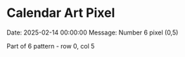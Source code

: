 # Calendar Art Pixel

Date: 2025-02-14 00:00:00
Message: Number 6 pixel (0,5)

Part of 6 pattern - row 0, col 5
